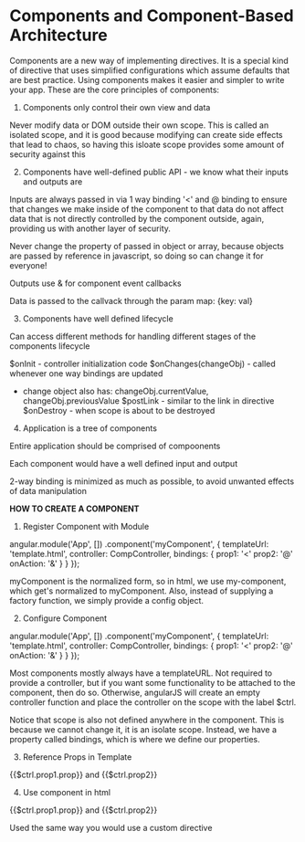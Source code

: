 # Components and Component-Based Architecture

Components are a new way of implementing directives. It is a special kind of directive that uses simplified configurations which assume defaults that are best practice. Using components makes it easier and simpler to write your app. These are the core principles of components:

1. Components only control their own view and data

Never modify data or DOM outside their own scope. This is called an isolated scope, and it is good because modifying can create side effects that lead to chaos, so having this isloate scope provides some amount of security against this

2. Components have well-defined public API - we know what their inputs and outputs are

Inputs are always passed in via 1 way binding '<' and @ binding to ensure that changes we make inside of the component to that data do not affect data that is not directly controlled by the component outside, again, providing us with another layer of security.

Never change the property of passed in object or array, because objects are passed by reference in javascript, so doing so can change it for everyone!

Outputs use & for component event callbacks

Data is passed to the callvack through the param map: {key: val}

3. Components have well defined lifecycle

Can access different methods for handling different stages of the components lifecycle

$onInit - controller initialization code
$onChanges(changeObj) - called whenever one way bindings are updated
- change object also has: changeObj.currentValue, changeObj.previousValue
$postLink - similar to the link in directive
$onDestroy - when scope is about to be destroyed

4. Application is a tree of components

Entire application should be comprised of compoonents

Each component would have a well defined input and output

2-way binding is minimized as much as possible, to avoid unwanted effects of data manipulation

__HOW TO CREATE A COMPONENT__

1. Register Component with Module

angular.module('App', [])
    .component('myComponent', {
        templateUrl: 'template.html',
        controller: CompController,
        bindings: {
            prop1: '<'
            prop2: '@'
            onAction: '&'
        }
    }
});

myComponent is the normalized form, so in html, we use my-component, which get's normalized to myComponent. Also, instead of supplying a factory function, we simply provide a config object.

2. Configure Component

angular.module('App', [])
    .component('myComponent', {
        templateUrl: 'template.html',
        controller: CompController,
        bindings: {
            prop1: '<'
            prop2: '@'
            onAction: '&'
        }
    }
});

Most components mostly always have a templateURL. Not required to provide a controller, but if you want some functionality to be attached to the component, then do so. Otherwise, angularJS will create an empty controller function and place the controller on the scope with the label $ctrl.

Notice that scope is also not defined anywhere in the component. This is because we cannot change it, it is an isolate scope. Instead, we have a property called bindings, which is where we define our properties.

3. Reference Props in Template

<div ng-click="$ctrl.onAction({myArg: 'val'})">
    {{$ctrl.prop1.prop}} and {{$ctrl.prop2}}
</div>

4. Use component in html

<my-component prop1="val-1" prop2="@parentProp" on-action="parentFunction(myArg)">
    {{$ctrl.prop1.prop}} and {{$ctrl.prop2}}
</my-component>

Used the same way you would use a custom directive
